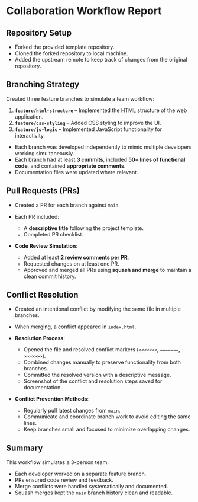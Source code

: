 # Collaboration Workflow Report

## Repository Setup
- Forked the provided template repository.  
- Cloned the forked repository to local machine.  
- Added the upstream remote to keep track of changes from the original repository.  

## Branching Strategy
Created three feature branches to simulate a team workflow:

1. **`feature/html-structure`** – Implemented the HTML structure of the web application.  
2. **`feature/css-styling`** – Added CSS styling to improve the UI.  
3. **`feature/js-logic`** – Implemented JavaScript functionality for interactivity.

- Each branch was developed independently to mimic multiple developers working simultaneously.  
- Each branch had at least **3 commits**, included **50+ lines of functional code**, and contained **appropriate comments**.  
- Documentation files were updated where relevant.

## Pull Requests (PRs)
- Created a PR for each branch against `main`.  
- Each PR included:
  - A **descriptive title** following the project template.  
  - Completed PR checklist.   

- **Code Review Simulation**:
  - Added at least **2 review comments per PR**.  
  - Requested changes on at least one PR.  
  - Approved and merged all PRs using **squash and merge** to maintain a clean commit history.

## Conflict Resolution
- Created an intentional conflict by modifying the same file in multiple branches.  
- When merging, a conflict appeared in `index.html`.  
- **Resolution Process**:
  - Opened the file and resolved conflict markers (`<<<<<<<`, `=======`, `>>>>>>>`).  
  - Combined changes manually to preserve functionality from both branches.  
  - Committed the resolved version with a descriptive message.  
  - Screenshot of the conflict and resolution steps saved for documentation.  

- **Conflict Prevention Methods**:
  - Regularly pull latest changes from `main`.  
  - Communicate and coordinate branch work to avoid editing the same lines.  
  - Keep branches small and focused to minimize overlapping changes.

## Summary
This workflow simulates a 3-person team:
- Each developer worked on a separate feature branch.  
- PRs ensured code review and feedback.  
- Merge conflicts were handled systematically and documented.  
- Squash merges kept the `main` branch history clean and readable.  
